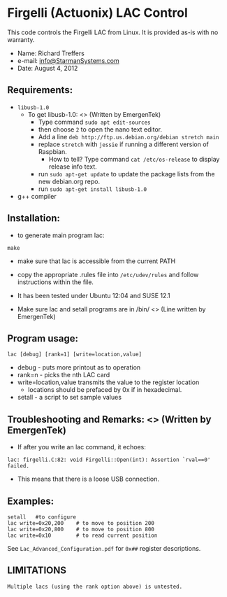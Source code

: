# Firgelli (Actuonix) LAC Control
This code controls the Firgelli LAC from Linux.
It is provided as-is with no warranty.
* Name: Richard Treffers
* e-mail: info@StarmanSystems.com
* Date: August 4, 2012

## Requirements:
* `libusb-1.0`
  * To get libusb-1.0: <> (Written by EmergenTek)
    * Type command `sudo apt edit-sources`
    * then choose `2` to open the nano text editor. 
    * Add a line `deb http://ftp.us.debian.org/debian stretch main`
    * replace `stretch` with `jessie` if running a different version of Raspbian.
      * How to tell? Type command `cat /etc/os-release` to display release info text.
    * run `sudo apt-get update` to update the package lists from the new debian.org repo.
    * run `sudo apt-get install libusb-1.0`
* g++ compiler

## Installation:
* to generate main program lac:
```
make
```
* make sure that lac is accessible from the current PATH	

* copy the appropriate .rules file into `/etc/udev/rules` and follow instructions within the file.
* It has been tested under Ubuntu 12:04 and SUSE 12.1
* Make sure lac and setall programs are in /bin/ <> (Line written by EmergenTek)

## Program usage:
```
lac [debug] [rank=1] [write=location,value]
```

* debug - puts more printout as to operation
* rank=n - picks the nth LAC card
* write=location,value transmits the value to the register location
  * locations should be prefaced by 0x if in hexadecimal.	
* setall - a script to set sample values

## Troubleshooting and Remarks: <> (Written by EmergenTek)
* If after you write an lac command, it echoes:
```
lac: firgelli.C:82: void Firgelli::Open(int): Assertion `rval==0' failed.
```
* This means that there is a loose USB connection. 

	
## Examples:
```
setall   #to configure
lac write=0x20,200    # to move to position 200
lac write=0x20,800    # to move to position 800
lac write=0x10        # to read current position 
```
See `Lac_Advanced_Configuration.pdf`  for `0x##` register descriptions.

## LIMITATIONS
	Multiple lacs (using the rank option above) is untested.
